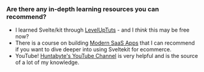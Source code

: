 ### Are there any in-depth learning resources you can recommend?

- I learned Svelte/kit through [LevelUpTuts](https://levelup.video/) - and I _think_ this may be free now?
- There is a course on building [Modern SaaS Apps](https://courses.huntabyte.com/modern-saas) that I can recommend if you want to dive deeper into using Sveltekit for ecommerce.
- YouTube! [Huntabyte's YouTube Channel](https://www.youtube.com/watch?v=EQy-AYhZIlE&list=PLq30BP0TIcqXP149TyFMfRhnMT6T5--e5) is very helpful and is the source of a lot of my knowledge.
